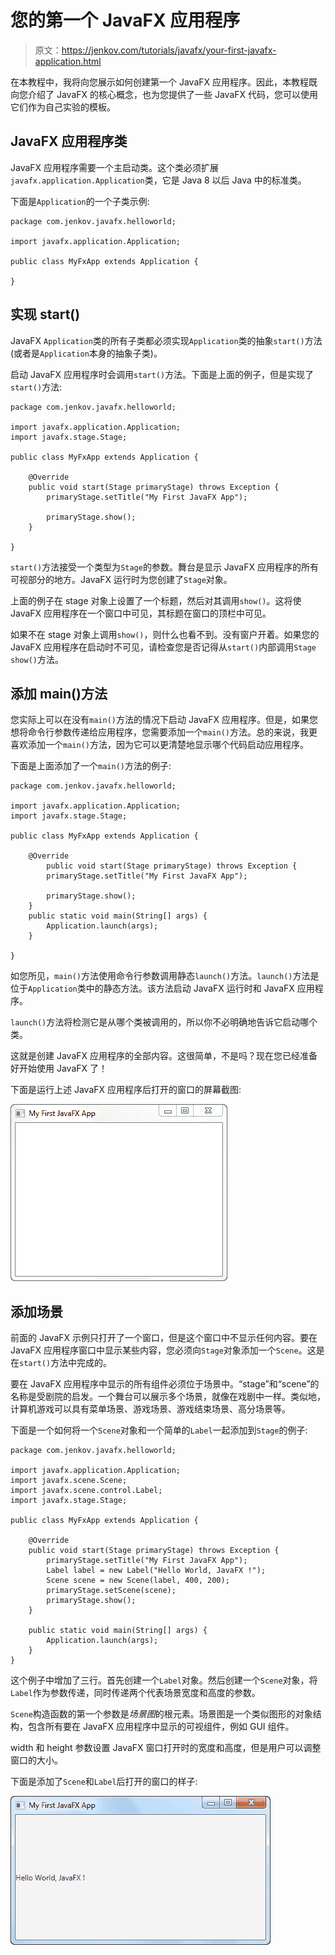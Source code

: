 # 您的第一个 JavaFX 应用程序

> 原文：<https://jenkov.com/tutorials/javafx/your-first-javafx-application.html>

在本教程中，我将向您展示如何创建第一个 JavaFX 应用程序。因此，本教程既向您介绍了 JavaFX 的核心概念，也为您提供了一些 JavaFX 代码，您可以使用它们作为自己实验的模板。

## JavaFX 应用程序类

JavaFX 应用程序需要一个主启动类。这个类必须扩展`javafx.application.Application`类，它是 Java 8 以后 Java 中的标准类。

下面是`Application`的一个子类示例:

```
package com.jenkov.javafx.helloworld;

import javafx.application.Application;

public class MyFxApp extends Application {

}

```

## 实现 start()

JavaFX `Application`类的所有子类都必须实现`Application`类的抽象`start()`方法(或者是`Application`本身的抽象子类)。

启动 JavaFX 应用程序时会调用`start()`方法。下面是上面的例子，但是实现了`start()`方法:

```
package com.jenkov.javafx.helloworld;

import javafx.application.Application;
import javafx.stage.Stage;

public class MyFxApp extends Application {

    @Override
    public void start(Stage primaryStage) throws Exception {
        primaryStage.setTitle("My First JavaFX App");

        primaryStage.show();
    }

}

```

`start()`方法接受一个类型为`Stage`的参数。舞台是显示 JavaFX 应用程序的所有可视部分的地方。JavaFX 运行时为您创建了`Stage`对象。

上面的例子在 stage 对象上设置了一个标题，然后对其调用`show()`。这将使 JavaFX 应用程序在一个窗口中可见，其标题在窗口的顶栏中可见。

如果不在 stage 对象上调用`show()`，则什么也看不到。没有窗户开着。如果您的 JavaFX 应用程序在启动时不可见，请检查您是否记得从`start()`内部调用`Stage` `show()`方法。

## 添加 main()方法

您实际上可以在没有`main()`方法的情况下启动 JavaFX 应用程序。但是，如果您想将命令行参数传递给应用程序，您需要添加一个`main()`方法。总的来说，我更喜欢添加一个`main()`方法，因为它可以更清楚地显示哪个代码启动应用程序。

下面是上面添加了一个`main()`方法的例子:

```
package com.jenkov.javafx.helloworld;

import javafx.application.Application;
import javafx.stage.Stage;

public class MyFxApp extends Application {

    @Override
        public void start(Stage primaryStage) throws Exception {
        primaryStage.setTitle("My First JavaFX App");

        primaryStage.show();
    }
    public static void main(String[] args) {
        Application.launch(args);
    } 

}

```

如您所见，`main()`方法使用命令行参数调用静态`launch()`方法。`launch()`方法是位于`Application`类中的静态方法。该方法启动 JavaFX 运行时和 JavaFX 应用程序。

`launch()`方法将检测它是从哪个类被调用的，所以你不必明确地告诉它启动哪个类。

这就是创建 JavaFX 应用程序的全部内容。这很简单，不是吗？现在您已经准备好开始使用 JavaFX 了！

下面是运行上述 JavaFX 应用程序后打开的窗口的屏幕截图:

![A JavaFX application window.](img/03a8b95729abf0f9b593bff5c1e0673c.png)

## 添加场景

前面的 JavaFX 示例只打开了一个窗口，但是这个窗口中不显示任何内容。要在 JavaFX 应用程序窗口中显示某些内容，您必须向`Stage`对象添加一个`Scene`。这是在`start()`方法中完成的。

要在 JavaFX 应用程序中显示的所有组件必须位于场景中。“stage”和“scene”的名称是受剧院的启发。一个舞台可以展示多个场景，就像在戏剧中一样。类似地，计算机游戏可以具有菜单场景、游戏场景、游戏结束场景、高分场景等。

下面是一个如何将一个`Scene`对象和一个简单的`Label`一起添加到`Stage`的例子:

```
package com.jenkov.javafx.helloworld;

import javafx.application.Application;
import javafx.scene.Scene;
import javafx.scene.control.Label;
import javafx.stage.Stage;

public class MyFxApp extends Application {

    @Override
    public void start(Stage primaryStage) throws Exception {
        primaryStage.setTitle("My First JavaFX App");
        Label label = new Label("Hello World, JavaFX !");
        Scene scene = new Scene(label, 400, 200);
        primaryStage.setScene(scene); 
        primaryStage.show();
    }

    public static void main(String[] args) {
        Application.launch(args);
    }
}

```

这个例子中增加了三行。首先创建一个`Label`对象。然后创建一个`Scene`对象，将`Label`作为参数传递，同时传递两个代表场景宽度和高度的参数。

`Scene`构造函数的第一个参数是*场景图*的根元素。场景图是一个类似图形的对象结构，包含所有要在 JavaFX 应用程序中显示的可视组件，例如 GUI 组件。

width 和 height 参数设置 JavaFX 窗口打开时的宽度和高度，但是用户可以调整窗口的大小。

下面是添加了`Scene`和`Label`后打开的窗口的样子:

![A JavaFX application window with a Scene set.](img/20a6618de80e194b992ca705f7151a72.png)
